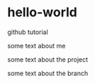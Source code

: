 # hello-world
github tutorial


some text about me

some text about the project

some text about the branch
